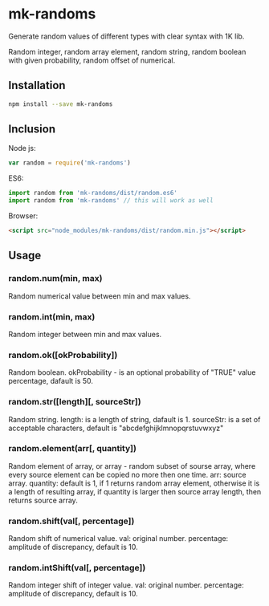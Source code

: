# mk-randoms
Generate random values of different types with clear syntax with 1K lib.

Random integer, random array element, random string, random boolean with given probability, random offset of numerical.

## Installation
```sh
npm install --save mk-randoms
```

## Inclusion
Node js:
```JavaScript
var random = require('mk-randoms')
```
ES6:
```JavaScript
import random from 'mk-randoms/dist/random.es6'
import random from 'mk-randoms' // this will work as well
```
Browser:
```HTML
<script src="node_modules/mk-randoms/dist/random.min.js"></script>
```

## Usage
### random.num(min, max)
Random numerical value between min and max values.
### random.int(min, max)
Random integer between min and max values.
### random.ok([okProbability])
Random boolean. 
okProbability - is an optional probability of "TRUE" value percentage, dafault is 50.
### random.str([length][, sourceStr])
Random string. 
length: is a length of string, dafault is 1. 
sourceStr: is a set of acceptable characters, default is "abcdefghijklmnopqrstuvwxyz"
### random.element(arr[, quantity])
Random element of array, or array - random subset of sourse array, where every source element can be copied no more then one time. 
arr: source array. 
quantity: default is 1, if 1 returns random array element, otherwise it is a length of resulting array, if quantity is larger then source array length, then returns source array.
### random.shift(val[, percentage])
Random shift of numerical value.
val: original number.
percentage: amplitude of discrepancy, default is 10.
### random.intShift(val[, percentage])
Random integer shift of integer value.
val: original number.
percentage: amplitude of discrepancy, default is 10.